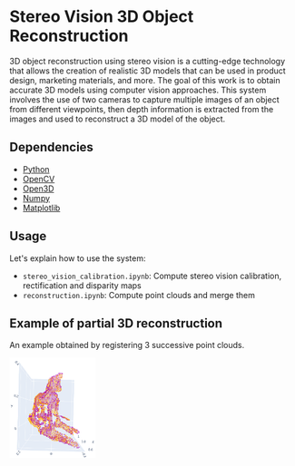 # Stereo Vision 3D Object Reconstruction

3D object reconstruction using stereo vision is a
cutting-edge technology that allows the creation of realistic 3D models
that can be used in product design, marketing materials, and
more. The goal of this work is to obtain accurate 3D models
using computer vision approaches. This system involves the use
of two cameras to capture multiple images of an object from
different viewpoints, then depth information is extracted from
the images and used to reconstruct a 3D model of the object.


## Dependencies

* [Python](https://www.python.org/)
* [OpenCV](https://opencv.org/)
* [Open3D](http://www.open3d.org/)
* [Numpy](https://numpy.org/)
* [Matplotlib](https://matplotlib.org/)

## Usage

Let's explain how to use the system:

* ```stereo_vision_calibration.ipynb```: Compute stereo vision calibration, rectification and disparity maps
* ```reconstruction.ipynb```: Compute point clouds and merge them

## Example of partial 3D reconstruction
An example obtained by registering 3 successive point clouds.

<p align='left'>
  <img src="result.png" width="30%"/>
</p>
